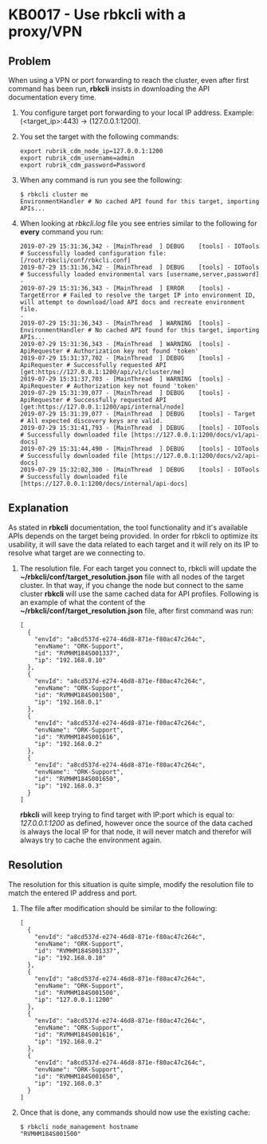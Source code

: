 # KB0017 - Use rbkcli with a proxy/VPN

## Problem

When using a VPN or port forwarding to reach the cluster, even after first command has been run, **rbkcli** insists in downloading the API documentation every time.

1. You configure target port forwarding to your local IP address. 
	Example: (<target_ip>:443) -> (127.0.0.1:1200). 

2. You set the target with the following commands:
	```
	export rubrik_cdm_node_ip=127.0.0.1:1200
	export rubrik_cdm_username=admin
	export rubrik_cdm_password=Password
	```
3. When any command is run you see the following:
	```
	$ rbkcli cluster me
	EnvironmentHandler # No cached API found for this target, importing APIs...
	```
	
4. When looking at *rbkcli.log* file you see entries similar to the following for **every** command you run:
	```
	2019-07-29 15:31:36,342 - [MainThread  ] DEBUG    [tools] - IOTools # Successfully loaded configuration file:  [/root/rbkcli/conf/rbkcli.conf]
	2019-07-29 15:31:36,342 - [MainThread  ] DEBUG    [tools] - IOTools # Successfully loaded environmental vars [username,server,password]
	-
	2019-07-29 15:31:36,343 - [MainThread  ] ERROR    [tools] - TargetError # Failed to resolve the target IP into environment ID, will attempt to download/load API docs and recreate environment file.
	-
	2019-07-29 15:31:36,343 - [MainThread  ] WARNING  [tools] - EnvironmentHandler # No cached API found for this target, importing APIs...
	2019-07-29 15:31:36,343 - [MainThread  ] WARNING  [tools] - ApiRequester # Authorization key not found 'token'
	2019-07-29 15:31:37,702 - [MainThread  ] DEBUG    [tools] - ApiRequester # Successfully requested API [get:https://127.0.0.1:1200/api/v1/cluster/me]
	2019-07-29 15:31:37,703 - [MainThread  ] WARNING  [tools] - ApiRequester # Authorization key not found 'token'
	2019-07-29 15:31:39,077 - [MainThread  ] DEBUG    [tools] - ApiRequester # Successfully requested API [get:https://127.0.0.1:1200/api/internal/node]
	2019-07-29 15:31:39,077 - [MainThread  ] DEBUG    [tools] - Target # All expected discovery keys are valid.
	2019-07-29 15:31:41,793 - [MainThread  ] DEBUG    [tools] - IOTools # Successfully downloaded file [https://127.0.0.1:1200/docs/v1/api-docs]
	2019-07-29 15:31:44,490 - [MainThread  ] DEBUG    [tools] - IOTools # Successfully downloaded file [https://127.0.0.1:1200/docs/v2/api-docs]
	2019-07-29 15:32:02,300 - [MainThread  ] DEBUG    [tools] - IOTools # Successfully downloaded file [https://127.0.0.1:1200/docs/internal/api-docs]
	```


## Explanation
As stated in **rbkcli** documentation, the tool functionality and it's available APIs depends on the target being provided. In order for rbkcli to optimize its usability, it will save the data related to each target and it will rely on its IP to resolve what target are we connecting to.

1. The resolution file.
	For each target you connect to, rbkcli will update the **~/rbkcli/conf/target_resolution.json** file with all nodes of the target cluster. In that way, if you change the node but connect to the same cluster **rbkcli** will use the same cached data for API profiles.
	Following is an example of what the content of the **~/rbkcli/conf/target_resolution.json** file, after first command was run:
	```
	[
	  {
		"envId": "a8cd537d-e274-46d8-871e-f80ac47c264c",
		"envName": "ORK-Support",
		"id": "RVMHM184S001337",
		"ip": "192.168.0.10"
	  },
	  {
		"envId": "a8cd537d-e274-46d8-871e-f80ac47c264c",
		"envName": "ORK-Support",
		"id": "RVMHM184S001500",
		"ip": "192.168.0.1"
	  },
	  {
		"envId": "a8cd537d-e274-46d8-871e-f80ac47c264c",
		"envName": "ORK-Support",
		"id": "RVMHM184S001616",
		"ip": "192.168.0.2"
	  },
	  {
		"envId": "a8cd537d-e274-46d8-871e-f80ac47c264c",
		"envName": "ORK-Support",
		"id": "RVMHM184S001650",
		"ip": "192.168.0.3"
	  }
	]
	```
	**rbkcli** will keep trying to find target with IP:port which is equal to: *127.0.0.1:1200* as defined, however once the source of the data cached is always the local IP for that node, it will never match and therefor will always try to cache the environment again.

## Resolution
The resolution for this situation is quite simple, modify the resolution file to match the entered IP address and port.

1. The file after modification should be similar to the following:
	```
	[
	  {
		"envId": "a8cd537d-e274-46d8-871e-f80ac47c264c",
		"envName": "ORK-Support",
		"id": "RVMHM184S001337",
		"ip": "192.168.0.10"
	  },
	  {
		"envId": "a8cd537d-e274-46d8-871e-f80ac47c264c",
		"envName": "ORK-Support",
		"id": "RVMHM184S001500",
		"ip": "127.0.0.1:1200"
	  },
	  {
		"envId": "a8cd537d-e274-46d8-871e-f80ac47c264c",
		"envName": "ORK-Support",
		"id": "RVMHM184S001616",
		"ip": "192.168.0.2"
	  },
	  {
		"envId": "a8cd537d-e274-46d8-871e-f80ac47c264c",
		"envName": "ORK-Support",
		"id": "RVMHM184S001650",
		"ip": "192.168.0.3"
	  }
	]
	```

2. Once that is done, any commands should now use the existing cache:
	```
	$ rbkcli node_management hostname
	"RVMHM184S001500"
	```
